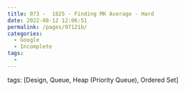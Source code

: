 ```yaml
---
title: 073 -  1825 - Finding MK Average - Hard
date: 2022-08-12 12:06:51
permalink: /pages/97121b/
categories:
  - Google
  - Incomplete
tags:
  - 
---
```

tags: [Design, Queue, Heap (Priority Queue), Ordered Set]